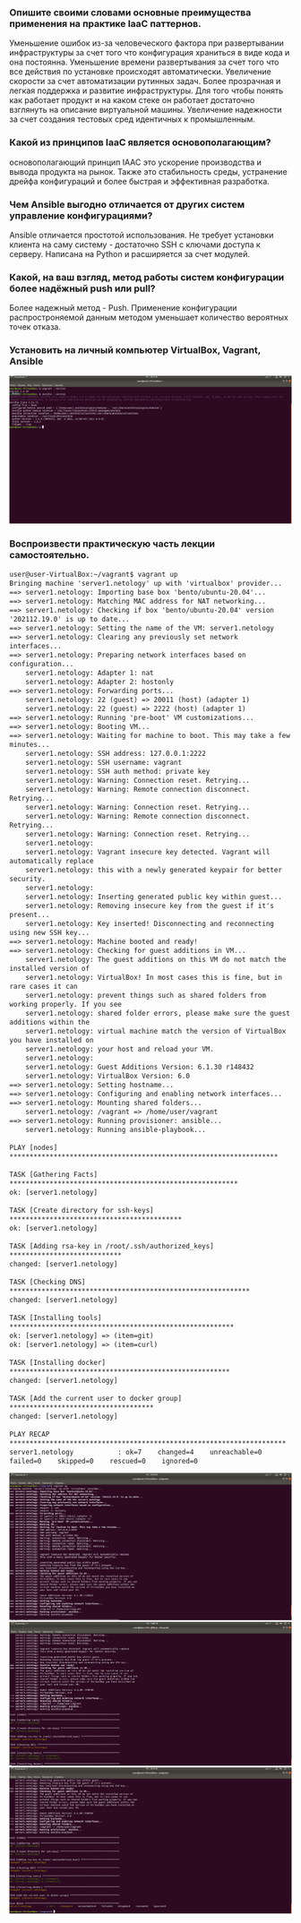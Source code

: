
### Опишите своими словами основные преимущества применения на практике IaaC паттернов.
 
Уменьшение ошибок из-за человеческого фактора при развертывании инфраструктуры за счет того что конфигурация храниться в виде кода и она постоянна.
Уменьшение времени развертывания за счет того что все действия по установке происходят автоматически.
Увеличение скорости за счет автоматизации рутинных задач.
Более прозрачная и легкая поддержка и развитие инфраструктуры. Для того чтобы понять как работает продукт и на каком стеке он работает достаточно взглянуть на описание виртуальной машины.
Увеличение надежности за счет создания тестовых сред идентичных к промышленным.
 
### Какой из принципов IaaC является основополагающим?
 
основополагающий принцип IAAC это ускорение производства и вывода продукта на рынок.
Также это стабильность среды, устранение дрейфа конфигураций и более быстрая и эффективная разработка.
 
### Чем Ansible выгодно отличается от других систем управление конфигурациями?
 
Ansible отличается простотой использования. Не требует установки клиента на саму систему - достаточно SSH с ключами доступа к серверу. 
Написана на Python и расширяется за счет модулей.
 
### Какой, на ваш взгляд, метод работы систем конфигурации более надёжный push или pull?
 
Более надежный метод - Push. Применение конфигурации распростроняемой данным методом уменьшает количество вероятных точек отказа.
 
### Установить на личный компьютер VirtualBox, Vagrant, Ansible
![Screen1](https://github.com/emilsuleymanov/devops-netology/blob/main/05-virt-02-iaac/screen1.png)

 
### Воспроизвести практическую часть лекции самостоятельно.

```
user@user-VirtualBox:~/vagrant$ vagrant up
Bringing machine 'server1.netology' up with 'virtualbox' provider...
==> server1.netology: Importing base box 'bento/ubuntu-20.04'...
==> server1.netology: Matching MAC address for NAT networking...
==> server1.netology: Checking if box 'bento/ubuntu-20.04' version '202112.19.0' is up to date...
==> server1.netology: Setting the name of the VM: server1.netology
==> server1.netology: Clearing any previously set network interfaces...
==> server1.netology: Preparing network interfaces based on configuration...
    server1.netology: Adapter 1: nat
    server1.netology: Adapter 2: hostonly
==> server1.netology: Forwarding ports...
    server1.netology: 22 (guest) => 20011 (host) (adapter 1)
    server1.netology: 22 (guest) => 2222 (host) (adapter 1)
==> server1.netology: Running 'pre-boot' VM customizations...
==> server1.netology: Booting VM...
==> server1.netology: Waiting for machine to boot. This may take a few minutes...
    server1.netology: SSH address: 127.0.0.1:2222
    server1.netology: SSH username: vagrant
    server1.netology: SSH auth method: private key
    server1.netology: Warning: Connection reset. Retrying...
    server1.netology: Warning: Remote connection disconnect. Retrying...
    server1.netology: Warning: Connection reset. Retrying...
    server1.netology: Warning: Remote connection disconnect. Retrying...
    server1.netology: Warning: Connection reset. Retrying...
    server1.netology:
    server1.netology: Vagrant insecure key detected. Vagrant will automatically replace
    server1.netology: this with a newly generated keypair for better security.
    server1.netology:
    server1.netology: Inserting generated public key within guest...
    server1.netology: Removing insecure key from the guest if it's present...
    server1.netology: Key inserted! Disconnecting and reconnecting using new SSH key...
==> server1.netology: Machine booted and ready!
==> server1.netology: Checking for guest additions in VM...
    server1.netology: The guest additions on this VM do not match the installed version of
    server1.netology: VirtualBox! In most cases this is fine, but in rare cases it can
    server1.netology: prevent things such as shared folders from working properly. If you see
    server1.netology: shared folder errors, please make sure the guest additions within the
    server1.netology: virtual machine match the version of VirtualBox you have installed on
    server1.netology: your host and reload your VM.
    server1.netology:
    server1.netology: Guest Additions Version: 6.1.30 r148432
    server1.netology: VirtualBox Version: 6.0
==> server1.netology: Setting hostname...
==> server1.netology: Configuring and enabling network interfaces...
==> server1.netology: Mounting shared folders...
    server1.netology: /vagrant => /home/user/vagrant
==> server1.netology: Running provisioner: ansible...
    server1.netology: Running ansible-playbook...
 
PLAY [nodes] *******************************************************************
 
TASK [Gathering Facts] *********************************************************
ok: [server1.netology]
 
TASK [Create directory for ssh-keys] *******************************************
ok: [server1.netology]
 
TASK [Adding rsa-key in /root/.ssh/authorized_keys] ****************************
changed: [server1.netology]
 
TASK [Checking DNS] ************************************************************
changed: [server1.netology]
 
TASK [Installing tools] ********************************************************
ok: [server1.netology] => (item=git)
ok: [server1.netology] => (item=curl)
 
TASK [Installing docker] *******************************************************
changed: [server1.netology]
 
TASK [Add the current user to docker group] ************************************
changed: [server1.netology]
 
PLAY RECAP *********************************************************************
server1.netology           : ok=7    changed=4    unreachable=0    failed=0    skipped=0    rescued=0    ignored=0 
```

![Screen2](https://github.com/emilsuleymanov/devops-netology/blob/main/05-virt-02-iaac/screen2.png)
![Screen3](https://github.com/emilsuleymanov/devops-netology/blob/main/05-virt-02-iaac/screen3.png)
![Screen4](https://github.com/emilsuleymanov/devops-netology/blob/main/05-virt-02-iaac/screen4.png)

